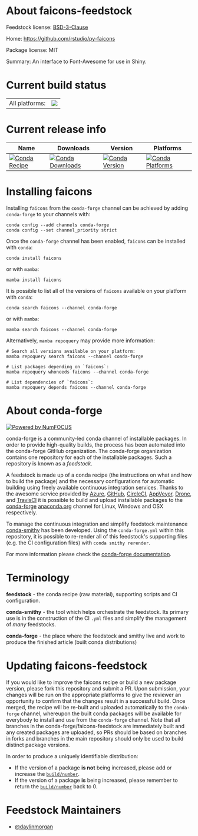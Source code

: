 About faicons-feedstock
=======================

Feedstock license: [BSD-3-Clause](https://github.com/conda-forge/faicons-feedstock/blob/main/LICENSE.txt)

Home: https://github.com/rstudio/py-faicons

Package license: MIT

Summary: An interface to Font-Awesome for use in Shiny.

Current build status
====================


<table><tr><td>All platforms:</td>
    <td>
      <a href="https://dev.azure.com/conda-forge/feedstock-builds/_build/latest?definitionId=22695&branchName=main">
        <img src="https://dev.azure.com/conda-forge/feedstock-builds/_apis/build/status/faicons-feedstock?branchName=main">
      </a>
    </td>
  </tr>
</table>

Current release info
====================

| Name | Downloads | Version | Platforms |
| --- | --- | --- | --- |
| [![Conda Recipe](https://img.shields.io/badge/recipe-faicons-green.svg)](https://anaconda.org/conda-forge/faicons) | [![Conda Downloads](https://img.shields.io/conda/dn/conda-forge/faicons.svg)](https://anaconda.org/conda-forge/faicons) | [![Conda Version](https://img.shields.io/conda/vn/conda-forge/faicons.svg)](https://anaconda.org/conda-forge/faicons) | [![Conda Platforms](https://img.shields.io/conda/pn/conda-forge/faicons.svg)](https://anaconda.org/conda-forge/faicons) |

Installing faicons
==================

Installing `faicons` from the `conda-forge` channel can be achieved by adding `conda-forge` to your channels with:

```
conda config --add channels conda-forge
conda config --set channel_priority strict
```

Once the `conda-forge` channel has been enabled, `faicons` can be installed with `conda`:

```
conda install faicons
```

or with `mamba`:

```
mamba install faicons
```

It is possible to list all of the versions of `faicons` available on your platform with `conda`:

```
conda search faicons --channel conda-forge
```

or with `mamba`:

```
mamba search faicons --channel conda-forge
```

Alternatively, `mamba repoquery` may provide more information:

```
# Search all versions available on your platform:
mamba repoquery search faicons --channel conda-forge

# List packages depending on `faicons`:
mamba repoquery whoneeds faicons --channel conda-forge

# List dependencies of `faicons`:
mamba repoquery depends faicons --channel conda-forge
```


About conda-forge
=================

[![Powered by
NumFOCUS](https://img.shields.io/badge/powered%20by-NumFOCUS-orange.svg?style=flat&colorA=E1523D&colorB=007D8A)](https://numfocus.org)

conda-forge is a community-led conda channel of installable packages.
In order to provide high-quality builds, the process has been automated into the
conda-forge GitHub organization. The conda-forge organization contains one repository
for each of the installable packages. Such a repository is known as a *feedstock*.

A feedstock is made up of a conda recipe (the instructions on what and how to build
the package) and the necessary configurations for automatic building using freely
available continuous integration services. Thanks to the awesome service provided by
[Azure](https://azure.microsoft.com/en-us/services/devops/), [GitHub](https://github.com/),
[CircleCI](https://circleci.com/), [AppVeyor](https://www.appveyor.com/),
[Drone](https://cloud.drone.io/welcome), and [TravisCI](https://travis-ci.com/)
it is possible to build and upload installable packages to the
[conda-forge](https://anaconda.org/conda-forge) [anaconda.org](https://anaconda.org/)
channel for Linux, Windows and OSX respectively.

To manage the continuous integration and simplify feedstock maintenance
[conda-smithy](https://github.com/conda-forge/conda-smithy) has been developed.
Using the ``conda-forge.yml`` within this repository, it is possible to re-render all of
this feedstock's supporting files (e.g. the CI configuration files) with ``conda smithy rerender``.

For more information please check the [conda-forge documentation](https://conda-forge.org/docs/).

Terminology
===========

**feedstock** - the conda recipe (raw material), supporting scripts and CI configuration.

**conda-smithy** - the tool which helps orchestrate the feedstock.
                   Its primary use is in the construction of the CI ``.yml`` files
                   and simplify the management of *many* feedstocks.

**conda-forge** - the place where the feedstock and smithy live and work to
                  produce the finished article (built conda distributions)


Updating faicons-feedstock
==========================

If you would like to improve the faicons recipe or build a new
package version, please fork this repository and submit a PR. Upon submission,
your changes will be run on the appropriate platforms to give the reviewer an
opportunity to confirm that the changes result in a successful build. Once
merged, the recipe will be re-built and uploaded automatically to the
`conda-forge` channel, whereupon the built conda packages will be available for
everybody to install and use from the `conda-forge` channel.
Note that all branches in the conda-forge/faicons-feedstock are
immediately built and any created packages are uploaded, so PRs should be based
on branches in forks and branches in the main repository should only be used to
build distinct package versions.

In order to produce a uniquely identifiable distribution:
 * If the version of a package **is not** being increased, please add or increase
   the [``build/number``](https://docs.conda.io/projects/conda-build/en/latest/resources/define-metadata.html#build-number-and-string).
 * If the version of a package **is** being increased, please remember to return
   the [``build/number``](https://docs.conda.io/projects/conda-build/en/latest/resources/define-metadata.html#build-number-and-string)
   back to 0.

Feedstock Maintainers
=====================

* [@daylinmorgan](https://github.com/daylinmorgan/)

